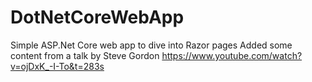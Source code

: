 # DotNetCoreWebApp
Simple ASP.Net Core web app to dive into Razor pages
Added some content from a talk by Steve Gordon https://www.youtube.com/watch?v=ojDxK_-I-To&t=283s

